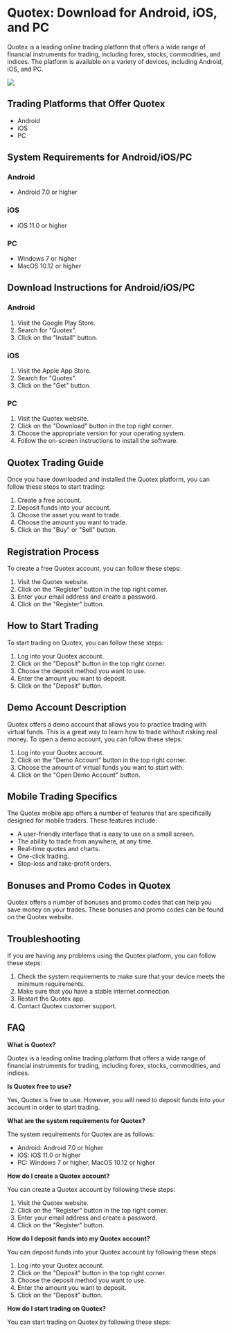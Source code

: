# Quotex: Download for Android, iOS, and PC

Quotex is a leading online trading platform that offers a wide range of
financial instruments for trading, including forex, stocks, commodities,
and indices. The platform is available on a variety of devices,
including Android, iOS, and PC.

[![](https://static.quotex.io/files/5_en/300_250.jpg)](https://traff.sbs/brokerqxsignupf)

## Trading Platforms that Offer Quotex

-   Android
-   iOS
-   PC

## System Requirements for Android/iOS/PC

### Android

-   Android 7.0 or higher

### iOS

-   iOS 11.0 or higher

### PC

-   Windows 7 or higher
-   MacOS 10.12 or higher

## Download Instructions for Android/iOS/PC

### Android

1.  Visit the Google Play Store.
2.  Search for "Quotex".
3.  Click on the "Install" button.

### iOS

1.  Visit the Apple App Store.
2.  Search for "Quotex".
3.  Click on the "Get" button.

### PC

1.  Visit the Quotex website.
2.  Click on the "Download" button in the top right corner.
3.  Choose the appropriate version for your operating system.
4.  Follow the on-screen instructions to install the software.

## Quotex Trading Guide

Once you have downloaded and installed the Quotex platform, you can
follow these steps to start trading:

1.  Create a free account.
2.  Deposit funds into your account.
3.  Choose the asset you want to trade.
4.  Choose the amount you want to trade.
5.  Click on the "Buy" or "Sell" button.

## Registration Process

To create a free Quotex account, you can follow these steps:

1.  Visit the Quotex website.
2.  Click on the "Register" button in the top right corner.
3.  Enter your email address and create a password.
4.  Click on the "Register" button.

## How to Start Trading

To start trading on Quotex, you can follow these steps:

1.  Log into your Quotex account.
2.  Click on the "Deposit" button in the top right corner.
3.  Choose the deposit method you want to use.
4.  Enter the amount you want to deposit.
5.  Click on the "Deposit" button.

## Demo Account Description

Quotex offers a demo account that allows you to practice trading with
virtual funds. This is a great way to learn how to trade without risking
real money. To open a demo account, you can follow these steps:

1.  Log into your Quotex account.
2.  Click on the "Demo Account" button in the top right corner.
3.  Choose the amount of virtual funds you want to start with.
4.  Click on the "Open Demo Account" button.

## Mobile Trading Specifics

The Quotex mobile app offers a number of features that are specifically
designed for mobile traders. These features include:

-   A user-friendly interface that is easy to use on a small screen.
-   The ability to trade from anywhere, at any time.
-   Real-time quotes and charts.
-   One-click trading.
-   Stop-loss and take-profit orders.

## Bonuses and Promo Codes in Quotex

Quotex offers a number of bonuses and promo codes that can help you save
money on your trades. These bonuses and promo codes can be found on the
Quotex website.

## Troubleshooting

If you are having any problems using the Quotex platform, you can follow
these steps:

1.  Check the system requirements to make sure that your device meets
    the minimum requirements.
2.  Make sure that you have a stable internet connection.
3.  Restart the Quotex app.
4.  Contact Quotex customer support.

## FAQ

**What is Quotex?**

Quotex is a leading online trading platform that offers a wide range of
financial instruments for trading, including forex, stocks, commodities,
and indices.

**Is Quotex free to use?**

Yes, Quotex is free to use. However, you will need to deposit funds into
your account in order to start trading.

**What are the system requirements for Quotex?**

The system requirements for Quotex are as follows:

-   Android: Android 7.0 or higher
-   iOS: iOS 11.0 or higher
-   PC: Windows 7 or higher, MacOS 10.12 or higher

**How do I create a Quotex account?**

You can create a Quotex account by following these steps:

1.  Visit the Quotex website.
2.  Click on the "Register" button in the top right corner.
3.  Enter your email address and create a password.
4.  Click on the "Register" button.

**How do I deposit funds into my Quotex account?**

You can deposit funds into your Quotex account by following these steps:

1.  Log into your Quotex account.
2.  Click on the "Deposit" button in the top right corner.
3.  Choose the deposit method you want to use.
4.  Enter the amount you want to deposit.
5.  Click on the "Deposit" button.

**How do I start trading on Quotex?**

You can start trading on Quotex by following these steps:

